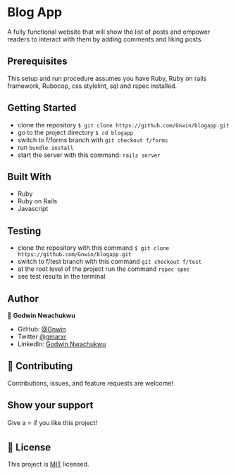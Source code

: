 # Blog App
A fully functional website that will show the list of posts and empower readers to interact with them by adding comments and liking posts.

## Prerequisites
This setup and run procedure assumes you have Ruby, Ruby on rails framework, Rubocop, css stylelint, sql and rspec installed.

## Getting Started

- clone the repository `$ git clone https://github.com/Gnwin/blogapp.git`
- go to the project directory `$ cd blogapp`
- switch to f/forms branch with `git checkout f/forms`
- run `bundle install`
- start the server with this command: `rails server`

## Built With

- Ruby
- Ruby on Rails
- Javascript

## Testing

- clone the repository with this command `$ git clone https://github.com/Gnwin/blogapp.git`
- switch to f/test branch with this command `git checkout f/test`
- at the root level of the project run the command `rspec spec`
- see test results in the terminal

## Author

👤 **Godwin Nwachukwu**

- GitHub: [@Gnwin](https://github.com/Gnwin)
- Twitter [@gmarxr](https://twitter.com/gmarxr)
- LinkedIn: [Godwin Nwachukwu](https://www.linkedin.com/in/n-gwin/)

## 🤝 Contributing

Contributions, issues, and feature requests are welcome!


## Show your support
Give a ⭐️ if you like this project!

## 📝 License

This project is [MIT](./MIT.md) licensed.
